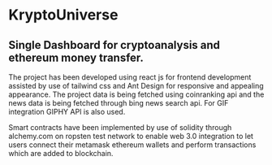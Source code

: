 # KryptoUniverse
## Single Dashboard for cryptoanalysis and ethereum money transfer.

The project has been developed using react js for frontend development assisted by use of tailwind css and Ant Design for responsive and appealing appearance.
The project data is being fetched using coinranking api and the news data is being fetched through bing news search api.
For GIF integration GIPHY API is also used.

Smart contracts have been implemented by use of solidity through alchemy.com on ropsten test network to enable web 3.0 integration to let users connect their metamask ethereum wallets and perform transactions which are added to blockchain.
